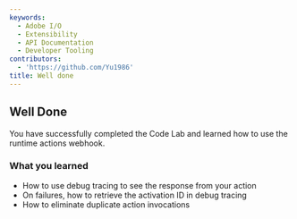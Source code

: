 ```yaml
---
keywords:
  - Adobe I/O
  - Extensibility
  - API Documentation
  - Developer Tooling
contributors:
  - 'https://github.com/Yu1986'
title: Well done
---
```


## Well Done

You have successfully completed the Code Lab and learned how to use the runtime actions webhook.

### What you learned

- How to use debug tracing to see the response from your action
- On failures, how to retrieve the activation ID in debug tracing
- How to eliminate duplicate action invocations
